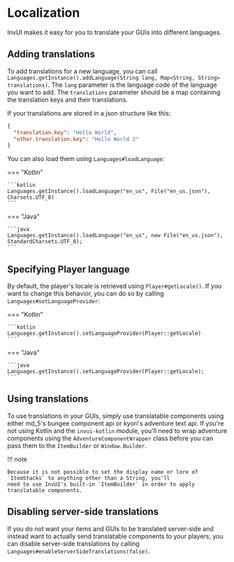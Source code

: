 # Localization

InvUI makes it easy for you to translate your GUIs into different languages.

## Adding translations

To add translations for a new language, you can call `Languages.getInstance().addLanguage(String lang, Map<String, String> translations)`.
The `lang` parameter is the language code of the language you want to add. The `translations` parameter should be a
map containing the translation keys and their translations.

If your translations are stored in a json structure like this:

```json title="en_us.json"
{
  "translation.key": "Hello World",
  "other.translation.key": "Hello World 2"
}
```

You can also load them using `Languages#loadLanguage`:

=== "Kotlin"

    ```kotlin
    Languages.getInstance().loadLanguage("en_us", File("en_us.json"), Charsets.UTF_8)
    ```

=== "Java"

    ```java
    Languages.getInstance().loadLanguage("en_us", new File("en_us.json"), StandardCharsets.UTF_8);
    ```

## Specifying Player language

By default, the player's locale is retrieved using `Player#getLocale()`. If you want to change this behavior, you can
do so by calling `Languages#setLanguageProvider`:

=== "Kotlin"

    ```kotlin
    Languages.getInstance().setLanguageProvider(Player::getLocale)
    ```

=== "Java"

    ```java
    Languages.getInstance().setLanguageProvider(Player::getLocale);
    ```

## Using translations

To use translations in your GUIs, simply use translatable components using either md_5's bungee component api or kyori's
adventure text api. If you're not using Kotlin and the `invui-kotlin` module, you'll need to wrap adventure components
using the `AdventureComponentWrapper` class before you can pass them to the `ItemBuilder` or `Window.Builder`.

!!! note

    Because it is not possible to set the display name or lore of `ItemStacks` to anything other than a String, you'll
    need to use InvUI's built-in `ItemBuilder` in order to apply translatable components.

## Disabling server-side translations

If you do not want your items and GUIs to be translated server-side and instead want to actually send translatable
components to your players, you can disable server-side translations by calling `Languages#enableServerSideTranslations(false)`.